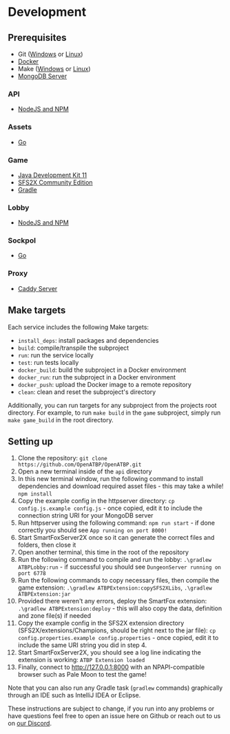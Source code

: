 # Development

## Prerequisites

* Git ([Windows](https://gitforwindows.org/) or [Linux](https://git-scm.com/downloads))
* [Docker](https://docs.docker.com/engine/install/)
* Make ([Windows](https://gnuwin32.sourceforge.net/packages/make.htm) or [Linux](https://www.digitalocean.com/community/tutorials/how-to-use-makefiles-to-automate-repetitive-tasks-on-an-ubuntu-vps#installing-make))
* [MongoDB Server](https://www.mongodb.com/docs/manual/installation/)

### API

* [NodeJS and NPM](https://docs.npmjs.com/downloading-and-installing-node-js-and-npm)

### Assets

* [Go](https://go.dev/doc/install)

### Game

* [Java Development Kit 11](https://www.oracle.com/pt/java/technologies/javase/jdk11-archive-downloads.html)
* [SFS2X Community Edition](https://www.smartfoxserver.com/download/sfs2x#p=installer)
* [Gradle](https://gradle.org/install/)

### Lobby

* [NodeJS and NPM](https://docs.npmjs.com/downloading-and-installing-node-js-and-npm)

### Sockpol

* [Go](https://go.dev/doc/install)

### Proxy

* [Caddy Server](https://caddyserver.com/docs/install)

## Make targets

Each service includes the following Make targets:
* `install_deps`: install packages and dependencies
* `build`: compile/transpile the subproject
* `run`: run the service locally
* `test`: run tests locally
* `docker_build`: build the subproject in a Docker environment
* `docker_run`: run the subproject in a Docker environment
* `docker_push`: upload the Docker image to a remote repository
* `clean`: clean and reset the subproject's directory

Additionally, you can run targets for any subproject from the projects root directory. For example, to run `make build` in the `game` subproject, simply run `make game_build` in the root directory.

## Setting up

1. Clone the repository: `git clone https://github.com/OpenATBP/OpenATBP.git`
2. Open a new terminal inside of the `api` directory
3. In this new terminal window, run the following command to install dependencies and download required asset files - this may take a while! `npm install`
4. Copy the example config in the httpserver directory: `cp config.js.example config.js` - once copied, edit it to include the connection string URI for your MongoDB server
5. Run httpserver using the following command: `npm run start` - if done correctly you should see `App running on port 8000!`
6. Start SmartFoxServer2X once so it can generate the correct files and folders, then close it
7. Open another terminal, this time in the root of the repository
8. Run the following command to compile and run the lobby: `.\gradlew ATBPLobby:run` - if successful you should see `DungeonServer running on port 6778`
9. Run the following commands to copy necessary files, then compile the game extension: `.\gradlew ATBPExtension:copySFS2XLibs`, `.\gradlew ATBPExtension:jar`
10. Provided there weren't any errors, deploy the SmartFox extension: `.\gradlew ATBPExtension:deploy` - this will also copy the data, definition and zone file(s) if needed
11. Copy the example config in the SFS2X extension directory (SFS2X/extensions/Champions, should be right next to the jar file): `cp config.properties.example config.properties` - once copied, edit it to include the same URI string you did in step 4.
12. Start SmartFoxServer2X, you should see a log line indicating the extension is working: `ATBP Extension loaded`
13. Finally, connect to http://127.0.0.1:8000 with an NPAPI-compatible browser such as Pale Moon to test the game!

Note that you can also run any Gradle task (`gradlew` commands) graphically through an IDE such as IntelliJ IDEA or Eclipse. 

These instructions are subject to change, if you run into any problems or have questions feel free to open an issue here on Github or reach out to us on [our Discord](https://discord.gg/AwmCCuAdT4).
